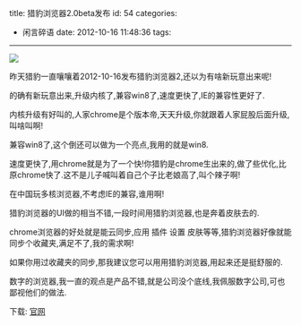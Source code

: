 title: 猎豹浏览器2.0beta发布
id: 54
categories:
  - 闲言碎语
date: 2012-10-16 11:48:36
tags:
---

![](http://m3.img.libdd.com/farm5/2012/1016/11/EDFF6D1BD8FA3856465D6DA62817E6951523C0D7981F1_500_292.jpg)</img>
</br>

昨天猎豹一直嚷嚷着2012-10-16发布猎豹浏览器2,还以为有啥新玩意出来呢!
</br>

的确有新玩意出来,升级内核了,兼容win8了,速度更快了,IE的兼容性更好了.
</br>

内核升级有好叫的,人家chrome是个版本帝,天天升级,你就跟着人家屁股后面升级,叫啥叫啊!
</br>

兼容win8了,这个倒还可以做为一个亮点,我用的就是win8.
</br>

速度更快了,用chrome就是为了一个快!你猎豹是chrome生出来的,做了些优化,比原chrome快了.这不是儿子喊叫着自己个子比老娘高了,叫个辣子啊!
</br>

在中国玩多核浏览器,不考虑IE的兼容,谁用啊!
</br>

猎豹浏览器的UI做的相当不错,一段时间用猎豹浏览器,也是奔着皮肤去的.
</br>

chrome浏览器的好处就是能云同步,应用 插件 设置 皮肤等等,猎豹浏览器好像就能同步个收藏夹,满足不了,我的需求啊!
</br>

如果你用过收藏夹的同步,那我建议您可以用用猎豹浏览器,用起来还是挺舒服的.
</br>

数字的浏览器,我一直的观点是产品不错,就是公司没个底线,我佩服数字公司,可也鄙视他们的做法.
</br>

下载: [官网](http://dl.liebao.cn/kb/KSbrowser_2.0.10.3043.exe "官网")